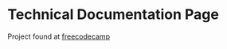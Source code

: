 # Technical Documentation Page
Project found at [freecodecamp](https://www.freecodecamp.org/learn/2022/responsive-web-design/build-a-technical-documentation-page-project/build-a-technical-documentation-page)